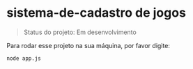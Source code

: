# sistema-de-cadastro de jogos

> Status do projeto: Em desenvolvimento

Para rodar esse projeto na sua máquina, por favor digite:

```
node app.js
```

